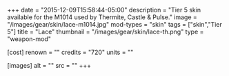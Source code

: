 +++
date = "2015-12-09T15:58:44-05:00"
description = "Tier 5 skin available for the M1014 used by Thermite, Castle & Pulse."
image = "/images/gear/skin/lace-m1014.jpg"
mod-types = "skin"
tags = ["skin","Tier 5"]
title = "Lace"
thumbnail = "/images/gear/skin/lace-th.png"
type = "weapon-mod"

[cost]
  renown = ""
  credits = "720"
  units = ""

[images]
  alt = ""
  src = ""
+++
